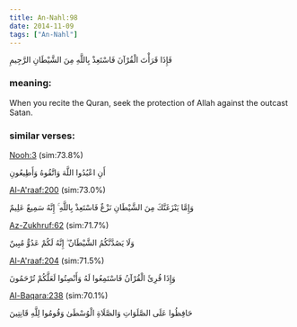 ```yaml
---
title: An-Nahl:98
date: 2014-11-09
tags: ["An-Nahl"]
---
```

فَإِذَا قَرَأْتَ الْقُرْآنَ فَاسْتَعِذْ بِاللَّهِ مِنَ الشَّيْطَانِ الرَّجِيمِ
### meaning: 
When you recite the Quran, seek the protection of Allah against the outcast Satan.
### similar verses: 

[Nooh:3](/71/3) (sim:73.8%)

أَنِ اعْبُدُوا اللَّهَ وَاتَّقُوهُ وَأَطِيعُونِ

[Al-A'raaf:200](/7/200) (sim:73.0%)

وَإِمَّا يَنْزَغَنَّكَ مِنَ الشَّيْطَانِ نَزْغٌ فَاسْتَعِذْ بِاللَّهِ ۚ إِنَّهُ سَمِيعٌ عَلِيمٌ

[Az-Zukhruf:62](/43/62) (sim:71.7%)

وَلَا يَصُدَّنَّكُمُ الشَّيْطَانُ ۖ إِنَّهُ لَكُمْ عَدُوٌّ مُبِينٌ

[Al-A'raaf:204](/7/204) (sim:71.5%)

وَإِذَا قُرِئَ الْقُرْآنُ فَاسْتَمِعُوا لَهُ وَأَنْصِتُوا لَعَلَّكُمْ تُرْحَمُونَ

[Al-Baqara:238](/2/238) (sim:70.1%)

حَافِظُوا عَلَى الصَّلَوَاتِ وَالصَّلَاةِ الْوُسْطَىٰ وَقُومُوا لِلَّهِ قَانِتِينَ
